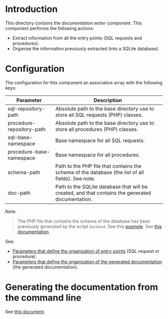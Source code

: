 # Introduction

This directory contains the *documentation writer* component. This component performs the following actions:

  * Extract information from all the entry points (SQL requests and procedures).
  * Organise the information previously extracted (into a SQLite database).

# Configuration

The configuration for this component an associative array with the following keys: 

| Parameter                 | Description                                                                                       |
|---------------------------|---------------------------------------------------------------------------------------------------|
| sql-repository-path       | Absolute path to the base directory use to store all SQL requests (PHP) classes.                  |
| procedure-repository-path | Absolute path to the base directory use to store all procedures (PHP) classes.                    |
| sql-base-namespace        | Base namespace for all SQL requests.                                                              |
| procedure-base-namespace  | Base namespace for all procedures.                                                                |
| schema-path               | Path to the PHP file that contains the schema of the database (the list of all fields). See note. |
| doc-path                  | Path to the SQLite database that will be created, and that contains the generated documentation.  |

Note: 

> The PHP file that contains the schema of the database has been previously generated by the script `backend`.
  See this [example](https://github.com/dbeurive/backend/blob/master/tests/cache/mysql_schema.php).
> See [this documentation](https://github.com/dbeurive/backend/blob/master/src/Cli/Bin/README.md).

See:

* [Parameters that define the organisation of entry points](https://github.com/dbeurive/backend/blob/master/src/Database/EntryPoints/ConfigurationParameter.php) (SQL request or procedure).
* [Parameters that define the organisation of the generated documentation](https://github.com/dbeurive/backend/blob/master/src/Database/Doc/ConfigurationParameter.php) (the generated documentation).

# Generating the documentation from the command line

See [this document](https://github.com/dbeurive/backend/blob/master/src/Cli/Bin/README.md).

